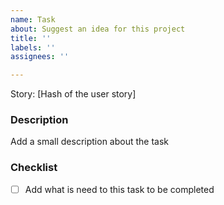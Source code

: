 ```yaml
---
name: Task
about: Suggest an idea for this project
title: ''
labels: ''
assignees: ''

---
```


Story: [Hash of the user story]

### Description

Add a small description about the task

### Checklist
- [ ] Add what is need to this task to be completed
